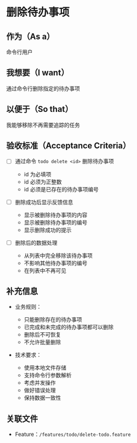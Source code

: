 # 删除待办事项

## 作为（As a）
命令行用户

## 我想要（I want）
通过命令行删除指定的待办事项

## 以便于（So that）
我能够移除不再需要追踪的任务

## 验收标准（Acceptance Criteria）
- [ ] 通过命令 `todo delete <id>` 删除待办事项
  * id 为必填项
  * id 必须为正整数
  * id 必须是已存在的待办事项编号
  
- [ ] 删除成功后显示反馈信息
  * 显示被删除待办事项的内容
  * 显示被删除待办事项的编号
  * 显示删除成功的提示
  
- [ ] 删除后的数据处理
  * 从列表中完全移除该待办事项
  * 不影响其他待办事项的编号
  * 在列表中不再可见

## 补充信息
- 业务规则：
  * 只能删除存在的待办事项
  * 已完成和未完成的待办事项都可以删除
  * 删除后不可恢复
  * 不允许批量删除
  
- 技术要求：
  * 使用本地文件存储
  * 支持命令行参数解析
  * 考虑并发操作
  * 做好错误处理
  * 保持数据一致性

## 关联文件
- Feature：`/features/todo/delete-todo.feature` 